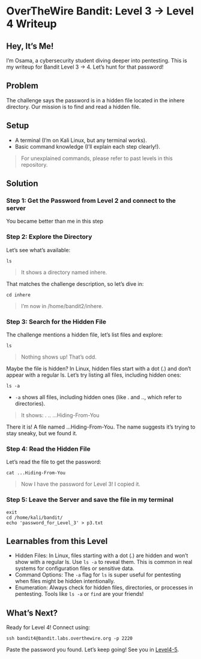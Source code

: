 # OverTheWire Bandit: Level 3 → Level 4 Writeup

## Hey, It’s Me!
I’m Osama, a cybersecurity student diving deeper into pentesting. This is my writeup for Bandit Level 3 → 4. Let’s hunt for that password!

## Problem
The challenge says the password is in a hidden file located in the inhere directory. Our mission is to find and read a hidden file.

## Setup
- A terminal (I’m on Kali Linux, but any terminal works).
- Basic command knowledge (I’ll explain each step clearly!).
> For unexplained commands, please refer to past levels in this repository.

## Solution
### Step 1: Get the Password from Level 2 and connect to the server
You became better than me in this step

### Step 2: Explore the Directory
Let’s see what’s available:
```
ls
```
> It shows a directory named inhere.

That matches the challenge description, so let’s dive in:
```
cd inhere
```
> I’m now in /home/bandit2/inhere.

### Step 3: Search for the Hidden File
The challenge mentions a hidden file, let’s list files and explore:
```
ls
```
> Nothing shows up! That’s odd.

Maybe the file is hidden? In Linux, hidden files start with a dot (.) and don’t appear with a regular ls. Let’s try listing all files, including hidden ones:
```
ls -a
```
- `-a` shows all files, including hidden ones (like . and .., which refer to directories).
> It shows: . .. ...Hiding-From-You

There it is! A file named ...Hiding-From-You. The name suggests it’s trying to stay sneaky, but we found it.

### Step 4: Read the Hidden File
Let’s read the file to get the password:
```
cat ...Hiding-From-You
```
> Now I have the password for Level 3! I copied it.

### Step 5: Leave the Server and save the file in my terminal
```
exit
cd /home/kali/bandit/
echo 'password_for_Level_3' > p3.txt
```

## Learnables from this Level
- Hidden Files: In Linux, files starting with a dot (.) are hidden and won’t show with a regular ls. Use `ls -a` to reveal them. This is common in real systems for configuration files or sensitive data.
- Command Options: The `-a` flag for `ls` is super useful for pentesting when files might be hidden intentionally.
- Enumeration: Always check for hidden files, directories, or processes in pentesting. Tools like `ls -a` or `find` are your friends!

## What’s Next?
Ready for Level 4! Connect using:
```
ssh bandit4@bandit.labs.overthewire.org -p 2220
```
Paste the password you found. Let’s keep going! See you in [Level4-5](Level4-5.md).

